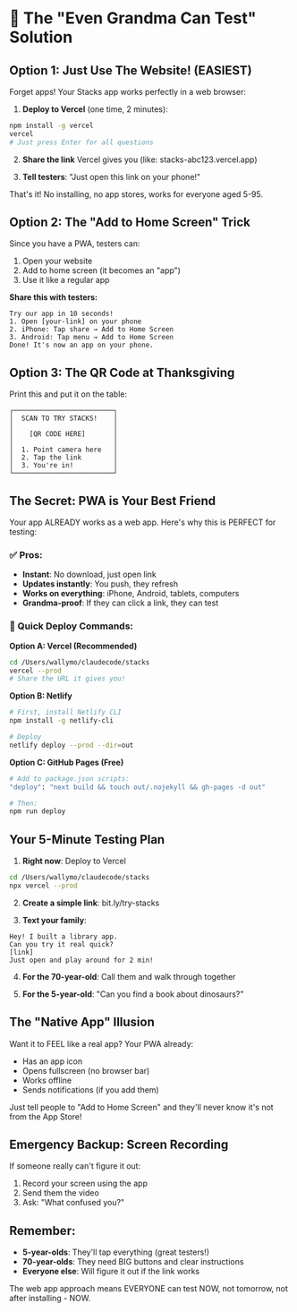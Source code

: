 # 🎯 The "Even Grandma Can Test" Solution

## Option 1: Just Use The Website! (EASIEST)

Forget apps! Your Stacks app works perfectly in a web browser:

1. **Deploy to Vercel** (one time, 2 minutes):

```bash
npm install -g vercel
vercel
# Just press Enter for all questions
```

2. **Share the link** Vercel gives you (like: stacks-abc123.vercel.app)

3. **Tell testers**: "Just open this link on your phone!"

That's it! No installing, no app stores, works for everyone aged 5-95.

## Option 2: The "Add to Home Screen" Trick

Since you have a PWA, testers can:

1. Open your website
2. Add to home screen (it becomes an "app")
3. Use it like a regular app

**Share this with testers:**

```
Try our app in 10 seconds!
1. Open [your-link] on your phone
2. iPhone: Tap share → Add to Home Screen
3. Android: Tap menu → Add to Home Screen
Done! It's now an app on your phone.
```

## Option 3: The QR Code at Thanksgiving

Print this and put it on the table:

```
┌─────────────────────────┐
│  SCAN TO TRY STACKS!    │
│                         │
│    [QR CODE HERE]       │
│                         │
│  1. Point camera here   │
│  2. Tap the link        │
│  3. You're in!          │
└─────────────────────────┘
```

## The Secret: PWA is Your Best Friend

Your app ALREADY works as a web app. Here's why this is PERFECT for testing:

### ✅ Pros:

- **Instant**: No download, just open link
- **Updates instantly**: You push, they refresh
- **Works on everything**: iPhone, Android, tablets, computers
- **Grandma-proof**: If they can click a link, they can test

### 🚀 Quick Deploy Commands:

**Option A: Vercel (Recommended)**

```bash
cd /Users/wallymo/claudecode/stacks
vercel --prod
# Share the URL it gives you!
```

**Option B: Netlify**

```bash
# First, install Netlify CLI
npm install -g netlify-cli

# Deploy
netlify deploy --prod --dir=out
```

**Option C: GitHub Pages (Free)**

```bash
# Add to package.json scripts:
"deploy": "next build && touch out/.nojekyll && gh-pages -d out"

# Then:
npm run deploy
```

## Your 5-Minute Testing Plan

1. **Right now**: Deploy to Vercel

```bash
cd /Users/wallymo/claudecode/stacks
npx vercel --prod
```

2. **Create a simple link**: bit.ly/try-stacks

3. **Text your family**:

```
Hey! I built a library app.
Can you try it real quick?
[link]
Just open and play around for 2 min!
```

4. **For the 70-year-old**: Call them and walk through together

5. **For the 5-year-old**: "Can you find a book about dinosaurs?"

## The "Native App" Illusion

Want it to FEEL like a real app? Your PWA already:

- Has an app icon
- Opens fullscreen (no browser bar)
- Works offline
- Sends notifications (if you add them)

Just tell people to "Add to Home Screen" and they'll never know it's not from the App Store!

## Emergency Backup: Screen Recording

If someone really can't figure it out:

1. Record your screen using the app
2. Send them the video
3. Ask: "What confused you?"

## Remember:

- **5-year-olds**: They'll tap everything (great testers!)
- **70-year-olds**: They need BIG buttons and clear instructions
- **Everyone else**: Will figure it out if the link works

The web app approach means EVERYONE can test NOW, not tomorrow, not after installing - NOW.
